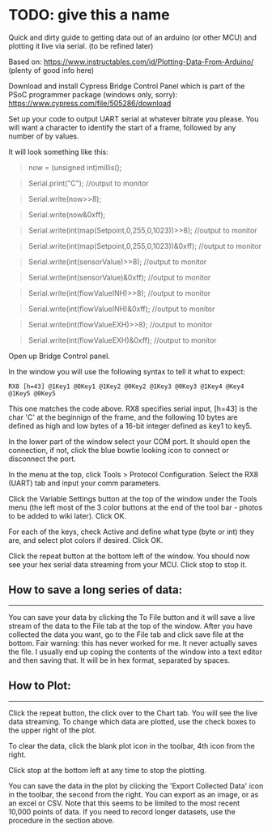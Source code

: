 # TODO: give this a name

Quick and dirty guide to getting data out of an arduino (or other MCU) and plotting it live via serial.  (to be refined later)

Based on: https://www.instructables.com/id/Plotting-Data-From-Arduino/ (plenty of good info here)

Download and install Cypress Bridge Control Panel which is part of the PSoC programmer package (windows only, sorry): https://www.cypress.com/file/505286/download

Set up your code to output UART serial at whatever bitrate you please.  You will want a character to identify the start of a frame, followed by any number of by values.

It will look something like this:

> now = (unsigned int)millis();

> Serial.print("C"); //output to monitor

> Serial.write(now>>8);

> Serial.write(now&0xff);

> Serial.write(int(map(Setpoint,0,255,0,1023))>>8); //output to monitor

> Serial.write(int(map(Setpoint,0,255,0,1023))&0xff); //output to monitor

> Serial.write(int(sensorValue)>>8); //output to monitor

> Serial.write(int(sensorValue)&0xff); //output to monitor

> Serial.write(int(flowValueINH)>>8); //output to monitor

> Serial.write(int(flowValueINH)&0xff); //output to monitor

> Serial.write(int(flowValueEXH)>>8); //output to monitor

> Serial.write(int(flowValueEXH)&0xff); //output to monitor


Open up Bridge Control panel.

In the window you will use the following syntax to tell it what to expect:

`RX8 [h=43] @1Key1 @0Key1 @1Key2 @0Key2 @1Key3 @0Key3 @1Key4 @Key4 @1Key5 @0Key5`

This one matches the code above.  RX8 specifies serial input, [h=43] is the char 'C' at the beginnign of the frame, and the following 10 bytes are defined as high and low bytes of a 16-bit integer defined as key1 to key5.

In the lower part of the window select your COM port.  It should open the connection, if not, click the blue bowtie looking icon to connect or disconnect the port.

In the menu at the top, click Tools > Protocol Configuration.  Select the RX8 (UART) tab and input your comm parameters.

Click the Variable Settings button at the top of the window under the Tools menu (the left most of the 3 color buttons at the end of the tool bar - photos to be added to wiki later).  Click OK.

For each of the keys, check Active and define what type (byte or int) they are, and select plot colors if desired.  Click OK.

Click the repeat button at the bottom left of the window.  You should now see your hex serial data streaming from your MCU.  Click stop to stop it.

## How to save a long series of data:
***


You can save your data by clicking the To File button and it will save a live stream of the data to the File tab at the top of the window.  After you have collected the data you want, go to the File tab and click save file at the bottom.  Fair warning: this has never worked for me.  It never actually saves the file.  I usually end up coping the contents of the window into a text editor and then saving that.  It will be in hex format, separated by spaces.

## How to Plot:
***


Click the repeat button, the click over to the Chart tab. You will see the live data streaming.  To change which data are plotted, use the check boxes to the upper right of the plot.

To clear the data, click the blank plot icon in the toolbar, 4th icon from the right.

Click stop at the bottom left at any time to stop the plotting.

You can save the data in the plot by clicking the 'Export Collected Data' icon in the toolbar, the second from the right.  You can export as an image, or as an excel or CSV.  Note that this seems to be limited to the most recent 10,000 points of data.  If you need to record longer datasets, use the procedure in the section above.
